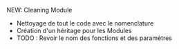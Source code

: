 NEW: Cleaning Module

- Nettoyage de tout le code avec le nomenclature 
- Création d'un héritage pour les Modules
- TODO : Revoir le nom des fonctions et des paramètres
